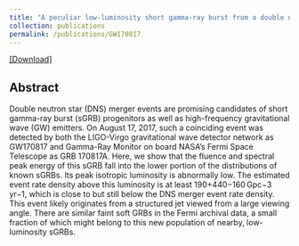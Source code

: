 ```yaml
---
title: "A peculiar low-luminosity short gamma-ray burst from a double neutron star merger progenitor"
collection: publications
permalink: /publications/GW170817
---
```

[[Download]](https://www.nature.com/articles/s41467-018-02847-3)

## Abstract
Double neutron star (DNS) merger events are promising candidates of short gamma-ray burst (sGRB) progenitors as well as high-frequency gravitational wave (GW) emitters. On August 17, 2017, such a coinciding event was detected by both the LIGO-Virgo gravitational wave detector network as GW170817 and Gamma-Ray Monitor on board NASA’s Fermi Space Telescope as GRB 170817A. Here, we show that the fluence and spectral peak energy of this sGRB fall into the lower portion of the distributions of known sGRBs. Its peak isotropic luminosity is abnormally low. The estimated event rate density above this luminosity is at least 190+440−160 Gpc−3 yr−1, which is close to but still below the DNS merger event rate density. This event likely originates from a structured jet viewed from a large viewing angle. There are similar faint soft GRBs in the Fermi archival data, a small fraction of which might belong to this new population of nearby, low-luminosity sGRBs.
